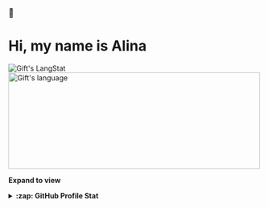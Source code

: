 ### 👋<h1>Hi, my name is Alina </h1>
<div>
   <img align="center" src="https://github-readme-streak-stats.herokuapp.com/?user=alilya" alt="Gift's LangStat" />
  <img align="center" src="https://github-readme-stats.vercel.app/api/top-langs?username=alilya&langs_count=10&show_icons=true&locale=en&layout=compact&theme=light" alt="Gift's language" height="192px"  width="500px"/>
</div>

**Expand to view**
<details>
  <summary><b>:zap: GitHub Profile Stat</b></summary>
  <img src="https://github-readme-stats.anuraghazra1.vercel.app/api?username=alilya&show_icons=true" />
</details>
